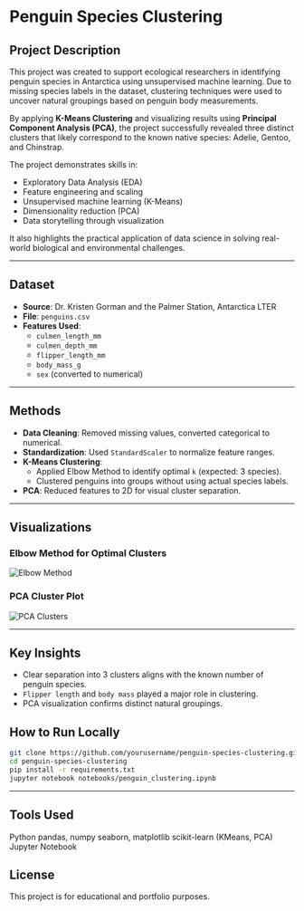 # Penguin Species Clustering

## Project Description

This project was created to support ecological researchers in identifying penguin species in Antarctica using unsupervised machine learning. Due to missing species labels in the dataset, clustering techniques were used to uncover natural groupings based on penguin body measurements.

By applying **K-Means Clustering** and visualizing results using **Principal Component Analysis (PCA)**, the project successfully revealed three distinct clusters that likely correspond to the known native species: Adelie, Gentoo, and Chinstrap.

The project demonstrates skills in:
- Exploratory Data Analysis (EDA)
- Feature engineering and scaling
- Unsupervised machine learning (K-Means)
- Dimensionality reduction (PCA)
- Data storytelling through visualization

It also highlights the practical application of data science in solving real-world biological and environmental challenges.

---

## Dataset

- **Source**: Dr. Kristen Gorman and the Palmer Station, Antarctica LTER
- **File**: `penguins.csv`
- **Features Used**:
  - `culmen_length_mm`
  - `culmen_depth_mm`
  - `flipper_length_mm`
  - `body_mass_g`
  - `sex` (converted to numerical)

---

## Methods

- **Data Cleaning**: Removed missing values, converted categorical to numerical.
- **Standardization**: Used `StandardScaler` to normalize feature ranges.
- **K-Means Clustering**:
  - Applied Elbow Method to identify optimal `k` (expected: 3 species).
  - Clustered penguins into groups without using actual species labels.
- **PCA**: Reduced features to 2D for visual cluster separation.

---

## Visualizations

### Elbow Method for Optimal Clusters
![Elbow Method](images/elbow_method.png)

### PCA Cluster Plot
![PCA Clusters](images/cluster_visual.png)

---

## Key Insights

- Clear separation into 3 clusters aligns with the known number of penguin species.
- `Flipper length` and `body mass` played a major role in clustering.
- PCA visualization confirms distinct natural groupings.


## How to Run Locally

```bash
git clone https://github.com/yourusername/penguin-species-clustering.git
cd penguin-species-clustering
pip install -r requirements.txt
jupyter notebook notebooks/penguin_clustering.ipynb
```
---

## Tools Used
Python
pandas, numpy
seaborn, matplotlib
scikit-learn (KMeans, PCA)
Jupyter Notebook


## License
This project is for educational and portfolio purposes.
